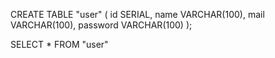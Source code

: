 CREATE TABLE "user" (
	id SERIAL,
    name VARCHAR(100),
    mail VARCHAR(100),
    password VARCHAR(100)
);

SELECT * FROM "user"
